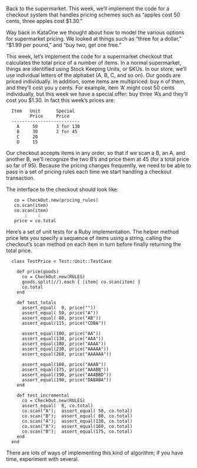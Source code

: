 Back to the supermarket. 
This week, we’ll implement the code for a checkout system that handles pricing schemes such as “apples cost 50 cents, three apples cost $1.30.”

Way back in KataOne we thought about how to model the various options for supermarket pricing. 
We looked at things such as “three for a dollar,” “$1.99 per pound,” and “buy two, get one free.”

This week, let’s implement the code for a supermarket checkout that calculates the total price of a number of items. 
In a normal supermarket, things are identified using Stock Keeping Units, or SKUs. 
In our store, we’ll use individual letters of the alphabet (A, B, C, and so on). 
Our goods are priced individually. In addition, some items are multipriced: buy n of them, and they’ll cost you y cents. 
For example, item ‘A’ might cost 50 cents individually, but this week we have a special offer: buy three ‘A’s and they’ll cost you $1.30. 
In fact this week’s prices are:

      Item   Unit      Special
             Price     Price
      --------------------------
        A     50       3 for 130
        B     30       2 for 45
        C     20
        D     15

Our checkout accepts items in any order, so that if we scan a B, an A, and another B, we’ll recognize the two B’s and price them at 45 (for a total price so far of 95). 
Because the pricing changes frequently, we need to be able to pass in a set of pricing rules each time we start handling a checkout transaction.

The interface to the checkout should look like:

       co = CheckOut.new(pricing_rules)
       co.scan(item)
       co.scan(item)
           :    :
       price = co.total

Here’s a set of unit tests for a Ruby implementation.
The helper method price lets you specify a sequence of items using a string, calling the checkout’s scan method on each item in turn before finally returning the total price.

      class TestPrice < Test::Unit::TestCase

        def price(goods)
          co = CheckOut.new(RULES)
          goods.split(//).each { |item| co.scan(item) }
          co.total
        end

        def test_totals
          assert_equal(  0, price(""))
          assert_equal( 50, price("A"))
          assert_equal( 80, price("AB"))
          assert_equal(115, price("CDBA"))

          assert_equal(100, price("AA"))
          assert_equal(130, price("AAA"))
          assert_equal(180, price("AAAA"))
          assert_equal(230, price("AAAAA"))
          assert_equal(260, price("AAAAAA"))

          assert_equal(160, price("AAAB"))
          assert_equal(175, price("AAABB"))
          assert_equal(190, price("AAABBD"))
          assert_equal(190, price("DABABA"))
        end

        def test_incremental
          co = CheckOut.new(RULES)
          assert_equal(  0, co.total)
          co.scan("A");  assert_equal( 50, co.total)
          co.scan("B");  assert_equal( 80, co.total)
          co.scan("A");  assert_equal(130, co.total)
          co.scan("A");  assert_equal(160, co.total)
          co.scan("B");  assert_equal(175, co.total)
        end
      end

There are lots of ways of implementing this kind of algorithm; if you have time, experiment with several.
